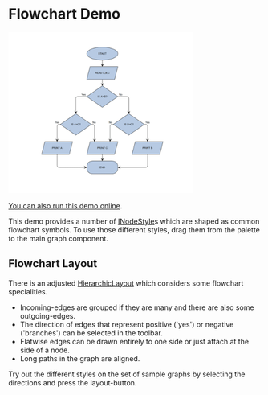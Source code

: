 # Flowchart Demo

<img src="../../resources/image/flowchart-editor.png" alt="demo-thumbnail" height="320"/>

[You can also run this demo online](https://live.yworks.com/demos/complete/flowchart/index.html).

This demo provides a number of [INodeStyle](https://docs.yworks.com/yfileshtml/#/api/INodeStyle)s which are shaped as common flowchart symbols. To use those different styles, drag them from the palette to the main graph component.

## Flowchart Layout

There is an adjusted [HierarchicLayout](https://docs.yworks.com/yfileshtml/#/api/HierarchicLayout) which considers some flowchart specialities.

- Incoming-edges are grouped if they are many and there are also some outgoing-edges.
- The direction of edges that represent positive ('yes') or negative ('branches') can be selected in the toolbar.
- Flatwise edges can be drawn entirely to one side or just attach at the side of a node.
- Long paths in the graph are aligned.

Try out the different styles on the set of sample graphs by selecting the directions and press the layout-button.
